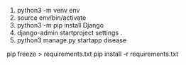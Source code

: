 1. python3 -m venv env  
2. source env/bin/activate 
3. python3 -m pip install Django
4. django-admin startproject settings . 
5. python3 manage.py startapp disease

pip freeze > requirements.txt
pip install -r requirements.txt